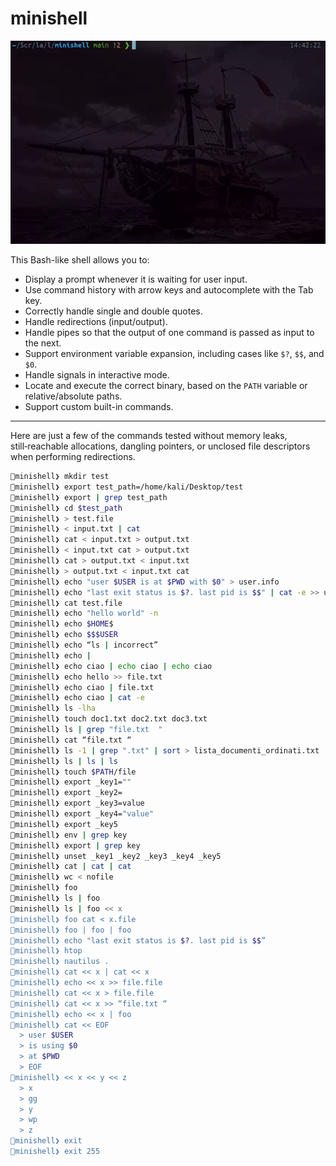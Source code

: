 # minishell

![MiniShell Demo](https://raw.githubusercontent.com/buggcatcher/public/main/various/minishow.gif)

This Bash-like shell allows you to:

- Display a prompt whenever it is waiting for user input.
- Use command history with arrow keys and autocomplete with the Tab key.
- Correctly handle single and double quotes.
- Handle redirections (input/output).
- Handle pipes so that the output of one command is passed as input to the next.
- Support environment variable expansion, including cases like `$?`, `$$`, and `$0`.
- Handle signals in interactive mode.
- Locate and execute the correct binary, based on the `PATH` variable or relative/absolute paths.
- Support custom built-in commands.

---

Here are just a few of the commands tested without memory leaks, still‑reachable allocations, dangling pointers, or unclosed file descriptors when performing redirections.

```bash
🔹minishell❯ mkdir test
🔹minishell❯ export test_path=/home/kali/Desktop/test
🔹minishell❯ export | grep test_path
🔹minishell❯ cd $test_path
🔹minishell❯ > test.file
🔹minishell❯ < input.txt | cat 
🔹minishell❯ cat < input.txt > output.txt
🔹minishell❯ < input.txt cat > output.txt
🔹minishell❯ cat > output.txt < input.txt
🔹minishell❯ > output.txt < input.txt cat
🔹minishell❯ echo "user $USER is at $PWD with $0" > user.info
🔹minishell❯ echo "last exit status is $?. last pid is $$" | cat -e >> user.info
🔹minishell❯ cat test.file
🔹minishell❯ echo "hello world" -n
🔹minishell❯ echo $HOME$
🔹minishell❯ echo $$$USER
🔹minishell❯ echo “ls | incorrect”
🔹minishell❯ echo |
🔹minishell❯ echo ciao | echo ciao | echo ciao 
🔹minishell❯ echo hello >> file.txt 
🔹minishell❯ echo ciao | file.txt 
🔹minishell❯ echo ciao | cat -e
🔹minishell❯ ls -lha
🔹minishell❯ touch doc1.txt doc2.txt doc3.txt
🔹minishell❯ ls | grep "file.txt  "
🔹minishell❯ cat “file.txt “
🔹minishell❯ ls -1 | grep ".txt" | sort > lista_documenti_ordinati.txt
🔹minishell❯ ls | ls | ls
🔹minishell❯ touch $PATH/file
🔹minishell❯ export _key1=""
🔹minishell❯ export _key2=
🔹minishell❯ export _key3=value
🔹minishell❯ export _key4="value"
🔹minishell❯ export _key5
🔹minishell❯ env | grep key
🔹minishell❯ export | grep key
🔹minishell❯ unset _key1 _key2 _key3 _key4 _key5
🔹minishell❯ cat | cat | cat
🔹minishell❯ wc < nofile
🔹minishell❯ foo
🔹minishell❯ ls | foo 
🔹minishell❯ ls | foo << x 
🔹minishell❯ foo cat < x.file 
🔹minishell❯ foo | foo | foo 
🔹minishell❯ echo "last exit status is $?. last pid is $$”
🔹minishell❯ htop
🔹minishell❯ nautilus .
🔹minishell❯ cat << x | cat << x
🔹minishell❯ echo << x >> file.file
🔹minishell❯ cat << x > file.file
🔹minishell❯ cat << x >> “file.txt “
🔹minishell❯ echo << x | foo 
🔹minishell❯ cat << EOF
  > user $USER
  > is using $0
  > at $PWD
  > EOF
🔹minishell❯ << x << y << z                                                                                                                                                                                                                     
  > x
  > gg
  > y
  > wp
  > z
🔹minishell❯ exit
🔹minishell❯ exit 255
```
